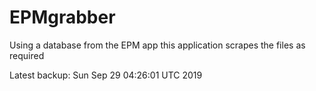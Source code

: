 # EPMgrabber
Using a database from the EPM app this application scrapes the files as required


Latest backup: Sun Sep 29 04:26:01 UTC 2019
